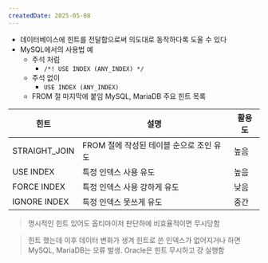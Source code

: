 ```yaml
---
createdDate: 2025-05-08
---
```

- 데이터베이스에 힌트를 전달함으로써 의도대로 동작하다록 도울 수 있다
- MySQL에서의 사용법 예
	- 주석 처럼
		- `/*! USE INDEX (ANY_INDEX) */`
	- 주석 없이
		- `USE INDEX (ANY_INDEX)`
	- FROM 절 마지막에 붙임
MySQL, MariaDB 주요 힌트 목록


| 힌트            | 설명                        | 활용도 |
| ------------- | ------------------------- | --- |
| STRAIGHT_JOIN | FROM 절에 작성된 테이블 순으로 조인 유도 | 높음  |
| USE INDEX     | 특정 인덱스 사용 유도              | 높음  |
| FORCE INDEX   | 특정 인덱스 사용 강하게 유도          | 낮음  |
| IGNORE INDEX  | 특정 인덱스 못쓰게 유도             | 중간  |


> 명시적인 힌트 있어도 옵티마이저 판단하에 비효율적이면 무시당함

> 힌트 했는데 이후 데이터 변화가 생겨 힌트로 쓴 인덱스가 없어지거나 하면 MySQL, MariaDB는 오류 발생. Oracle은 힌트 무시하고 걍 실행함